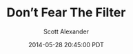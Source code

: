 ---
layout: podcast
title: "Don’t Fear The Filter"
author: Scott Alexander
description: https://slatestarcodex.com/2014/05/28/dont-fear-the-filter/
date: 2014-05-28 20:45:00 PDT
length: 2491307
duration: 623
guid: dont-fear-the-filter
---